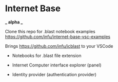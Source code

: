 # Internet Base

**_ alpha _**

Clone this repo for .blast notebook examples https://github.com/infu/internet-base-vsc-examples

Brings https://github.com/infu/icblast to your VSCode

- Notebooks for .blast file extension

- Internet Computer interface explorer (panel)

- Identity provider (authentication provider)
